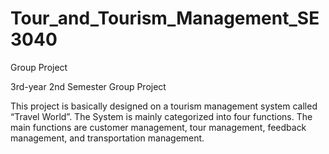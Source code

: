 # Tour_and_Tourism_Management_SE3040
Group Project

3rd-year 2nd Semester Group Project

This project is basically designed on a tourism management system called “Travel World”. The System is mainly categorized into four functions. The main functions are customer management, tour management, feedback management, and transportation management. 
